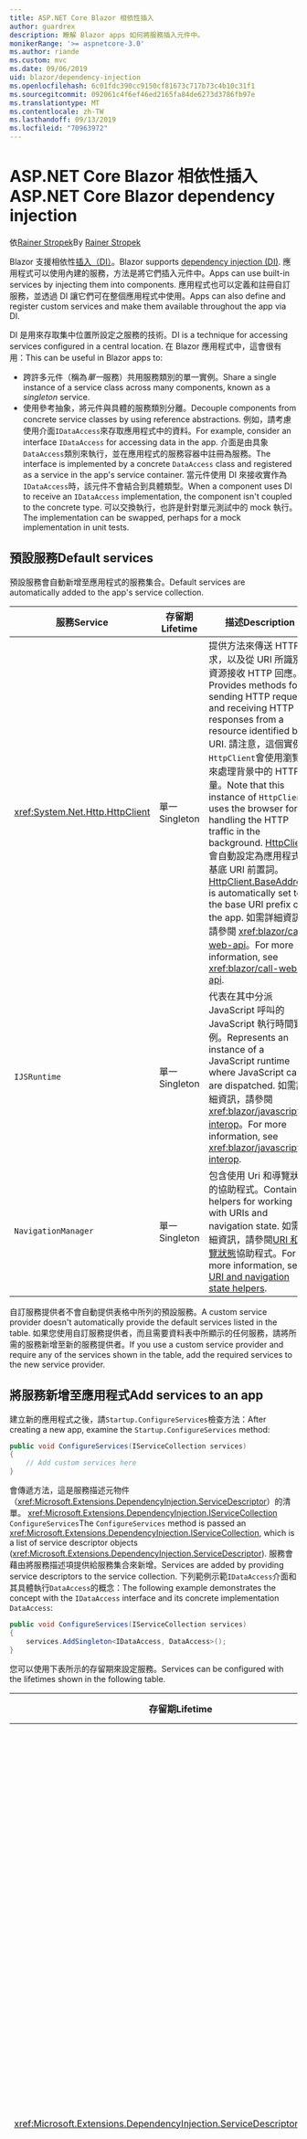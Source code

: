 ```yaml
---
title: ASP.NET Core Blazor 相依性插入
author: guardrex
description: 瞭解 Blazor apps 如何將服務插入元件中。
monikerRange: '>= aspnetcore-3.0'
ms.author: riande
ms.custom: mvc
ms.date: 09/06/2019
uid: blazor/dependency-injection
ms.openlocfilehash: 6c01fdc390cc9150cf81673c717b73c4b10c31f1
ms.sourcegitcommit: 092061c4f6ef46ed2165fa84de6273d3786fb97e
ms.translationtype: MT
ms.contentlocale: zh-TW
ms.lasthandoff: 09/13/2019
ms.locfileid: "70963972"
---
```

# <a name="aspnet-core-blazor-dependency-injection"></a><span data-ttu-id="ba567-103">ASP.NET Core Blazor 相依性插入</span><span class="sxs-lookup"><span data-stu-id="ba567-103">ASP.NET Core Blazor dependency injection</span></span>

<span data-ttu-id="ba567-104">依[Rainer Stropek](https://www.timecockpit.com)</span><span class="sxs-lookup"><span data-stu-id="ba567-104">By [Rainer Stropek](https://www.timecockpit.com)</span></span>

<span data-ttu-id="ba567-105">Blazor 支援相依性[插入（DI）](xref:fundamentals/dependency-injection)。</span><span class="sxs-lookup"><span data-stu-id="ba567-105">Blazor supports [dependency injection (DI)](xref:fundamentals/dependency-injection).</span></span> <span data-ttu-id="ba567-106">應用程式可以使用內建的服務，方法是將它們插入元件中。</span><span class="sxs-lookup"><span data-stu-id="ba567-106">Apps can use built-in services by injecting them into components.</span></span> <span data-ttu-id="ba567-107">應用程式也可以定義和註冊自訂服務，並透過 DI 讓它們可在整個應用程式中使用。</span><span class="sxs-lookup"><span data-stu-id="ba567-107">Apps can also define and register custom services and make them available throughout the app via DI.</span></span>

<span data-ttu-id="ba567-108">DI 是用來存取集中位置所設定之服務的技術。</span><span class="sxs-lookup"><span data-stu-id="ba567-108">DI is a technique for accessing services configured in a central location.</span></span> <span data-ttu-id="ba567-109">在 Blazor 應用程式中，這會很有用：</span><span class="sxs-lookup"><span data-stu-id="ba567-109">This can be useful in Blazor apps to:</span></span>

* <span data-ttu-id="ba567-110">跨許多元件（稱為*單一*服務）共用服務類別的單一實例。</span><span class="sxs-lookup"><span data-stu-id="ba567-110">Share a single instance of a service class across many components, known as a *singleton* service.</span></span>
* <span data-ttu-id="ba567-111">使用參考抽象，將元件與具體的服務類別分離。</span><span class="sxs-lookup"><span data-stu-id="ba567-111">Decouple components from concrete service classes by using reference abstractions.</span></span> <span data-ttu-id="ba567-112">例如，請考慮使用介面`IDataAccess`來存取應用程式中的資料。</span><span class="sxs-lookup"><span data-stu-id="ba567-112">For example, consider an interface `IDataAccess` for accessing data in the app.</span></span> <span data-ttu-id="ba567-113">介面是由具象`DataAccess`類別來執行，並在應用程式的服務容器中註冊為服務。</span><span class="sxs-lookup"><span data-stu-id="ba567-113">The interface is implemented by a concrete `DataAccess` class and registered as a service in the app's service container.</span></span> <span data-ttu-id="ba567-114">當元件使用 DI 來接收實作為`IDataAccess`時，該元件不會結合到具體類型。</span><span class="sxs-lookup"><span data-stu-id="ba567-114">When a component uses DI to receive an `IDataAccess` implementation, the component isn't coupled to the concrete type.</span></span> <span data-ttu-id="ba567-115">可以交換執行，也許是針對單元測試中的 mock 執行。</span><span class="sxs-lookup"><span data-stu-id="ba567-115">The implementation can be swapped, perhaps for a mock implementation in unit tests.</span></span>

## <a name="default-services"></a><span data-ttu-id="ba567-116">預設服務</span><span class="sxs-lookup"><span data-stu-id="ba567-116">Default services</span></span>

<span data-ttu-id="ba567-117">預設服務會自動新增至應用程式的服務集合。</span><span class="sxs-lookup"><span data-stu-id="ba567-117">Default services are automatically added to the app's service collection.</span></span>

| <span data-ttu-id="ba567-118">服務</span><span class="sxs-lookup"><span data-stu-id="ba567-118">Service</span></span> | <span data-ttu-id="ba567-119">存留期</span><span class="sxs-lookup"><span data-stu-id="ba567-119">Lifetime</span></span> | <span data-ttu-id="ba567-120">描述</span><span class="sxs-lookup"><span data-stu-id="ba567-120">Description</span></span> |
| ------- | -------- | ----------- |
| <xref:System.Net.Http.HttpClient> | <span data-ttu-id="ba567-121">單一</span><span class="sxs-lookup"><span data-stu-id="ba567-121">Singleton</span></span> | <span data-ttu-id="ba567-122">提供方法來傳送 HTTP 要求，以及從 URI 所識別的資源接收 HTTP 回應。</span><span class="sxs-lookup"><span data-stu-id="ba567-122">Provides methods for sending HTTP requests and receiving HTTP responses from a resource identified by a URI.</span></span> <span data-ttu-id="ba567-123">請注意，這個實例`HttpClient`會使用瀏覽器來處理背景中的 HTTP 流量。</span><span class="sxs-lookup"><span data-stu-id="ba567-123">Note that this instance of `HttpClient` uses the browser for handling the HTTP traffic in the background.</span></span> <span data-ttu-id="ba567-124">[HttpClient](xref:System.Net.Http.HttpClient.BaseAddress)會自動設定為應用程式的基底 URI 前置詞。</span><span class="sxs-lookup"><span data-stu-id="ba567-124">[HttpClient.BaseAddress](xref:System.Net.Http.HttpClient.BaseAddress) is automatically set to the base URI prefix of the app.</span></span> <span data-ttu-id="ba567-125">如需詳細資訊，請參閱 <xref:blazor/call-web-api>。</span><span class="sxs-lookup"><span data-stu-id="ba567-125">For more information, see <xref:blazor/call-web-api>.</span></span> |
| `IJSRuntime` | <span data-ttu-id="ba567-126">單一</span><span class="sxs-lookup"><span data-stu-id="ba567-126">Singleton</span></span> | <span data-ttu-id="ba567-127">代表在其中分派 JavaScript 呼叫的 JavaScript 執行時間實例。</span><span class="sxs-lookup"><span data-stu-id="ba567-127">Represents an instance of a JavaScript runtime where JavaScript calls are dispatched.</span></span> <span data-ttu-id="ba567-128">如需詳細資訊，請參閱 <xref:blazor/javascript-interop>。</span><span class="sxs-lookup"><span data-stu-id="ba567-128">For more information, see <xref:blazor/javascript-interop>.</span></span> |
| `NavigationManager` | <span data-ttu-id="ba567-129">單一</span><span class="sxs-lookup"><span data-stu-id="ba567-129">Singleton</span></span> | <span data-ttu-id="ba567-130">包含使用 Uri 和導覽狀態的協助程式。</span><span class="sxs-lookup"><span data-stu-id="ba567-130">Contains helpers for working with URIs and navigation state.</span></span> <span data-ttu-id="ba567-131">如需詳細資訊，請參閱[URI 和流覽狀態](xref:blazor/routing#uri-and-navigation-state-helpers)協助程式。</span><span class="sxs-lookup"><span data-stu-id="ba567-131">For more information, see [URI and navigation state helpers](xref:blazor/routing#uri-and-navigation-state-helpers).</span></span> |

<span data-ttu-id="ba567-132">自訂服務提供者不會自動提供表格中所列的預設服務。</span><span class="sxs-lookup"><span data-stu-id="ba567-132">A custom service provider doesn't automatically provide the default services listed in the table.</span></span> <span data-ttu-id="ba567-133">如果您使用自訂服務提供者，而且需要資料表中所顯示的任何服務，請將所需的服務新增至新的服務提供者。</span><span class="sxs-lookup"><span data-stu-id="ba567-133">If you use a custom service provider and require any of the services shown in the table, add the required services to the new service provider.</span></span>

## <a name="add-services-to-an-app"></a><span data-ttu-id="ba567-134">將服務新增至應用程式</span><span class="sxs-lookup"><span data-stu-id="ba567-134">Add services to an app</span></span>

<span data-ttu-id="ba567-135">建立新的應用程式之後，請`Startup.ConfigureServices`檢查方法：</span><span class="sxs-lookup"><span data-stu-id="ba567-135">After creating a new app, examine the `Startup.ConfigureServices` method:</span></span>

```csharp
public void ConfigureServices(IServiceCollection services)
{
    // Add custom services here
}
```

<span data-ttu-id="ba567-136">會傳遞方法，這是服務描述元物件（<xref:Microsoft.Extensions.DependencyInjection.ServiceDescriptor>）的清單。 <xref:Microsoft.Extensions.DependencyInjection.IServiceCollection> `ConfigureServices`</span><span class="sxs-lookup"><span data-stu-id="ba567-136">The `ConfigureServices` method is passed an <xref:Microsoft.Extensions.DependencyInjection.IServiceCollection>, which is a list of service descriptor objects (<xref:Microsoft.Extensions.DependencyInjection.ServiceDescriptor>).</span></span> <span data-ttu-id="ba567-137">服務會藉由將服務描述項提供給服務集合來新增。</span><span class="sxs-lookup"><span data-stu-id="ba567-137">Services are added by providing service descriptors to the service collection.</span></span> <span data-ttu-id="ba567-138">下列範例示範`IDataAccess`介面和其具體執行`DataAccess`的概念：</span><span class="sxs-lookup"><span data-stu-id="ba567-138">The following example demonstrates the concept with the `IDataAccess` interface and its concrete implementation `DataAccess`:</span></span>

```csharp
public void ConfigureServices(IServiceCollection services)
{
    services.AddSingleton<IDataAccess, DataAccess>();
}
```

<span data-ttu-id="ba567-139">您可以使用下表所示的存留期來設定服務。</span><span class="sxs-lookup"><span data-stu-id="ba567-139">Services can be configured with the lifetimes shown in the following table.</span></span>

| <span data-ttu-id="ba567-140">存留期</span><span class="sxs-lookup"><span data-stu-id="ba567-140">Lifetime</span></span> | <span data-ttu-id="ba567-141">描述</span><span class="sxs-lookup"><span data-stu-id="ba567-141">Description</span></span> |
| -------- | ----------- |
| <xref:Microsoft.Extensions.DependencyInjection.ServiceDescriptor.Scoped*> | <span data-ttu-id="ba567-142">Blazor WebAssembly apps 目前不具有 DI 範圍的概念。</span><span class="sxs-lookup"><span data-stu-id="ba567-142">Blazor WebAssembly apps don't currently have a concept of DI scopes.</span></span> <span data-ttu-id="ba567-143">`Scoped`註冊的服務的行為`Singleton`就像服務一樣。</span><span class="sxs-lookup"><span data-stu-id="ba567-143">`Scoped`-registered services behave like `Singleton` services.</span></span> <span data-ttu-id="ba567-144">不過，Blazor 伺服器裝載模型支援`Scoped`存留期。</span><span class="sxs-lookup"><span data-stu-id="ba567-144">However, the Blazor Server hosting model supports the `Scoped` lifetime.</span></span> <span data-ttu-id="ba567-145">在 Blazor 伺服器應用程式中，限定範圍的服務註冊的範圍是*連接*。</span><span class="sxs-lookup"><span data-stu-id="ba567-145">In Blazor Server apps, a scoped service registration is scoped to the *connection*.</span></span> <span data-ttu-id="ba567-146">因此，即使目前的意圖是在瀏覽器中執行用戶端，使用範圍服務也適用于應該範圍設定為目前使用者的服務。</span><span class="sxs-lookup"><span data-stu-id="ba567-146">For this reason, using scoped services is preferred for services that should be scoped to the current user, even if the current intent is to run client-side in the browser.</span></span> |
| <xref:Microsoft.Extensions.DependencyInjection.ServiceDescriptor.Singleton*> | <span data-ttu-id="ba567-147">DI 會建立服務的*單一實例*。</span><span class="sxs-lookup"><span data-stu-id="ba567-147">DI creates a *single instance* of the service.</span></span> <span data-ttu-id="ba567-148">所有需要`Singleton`服務的元件都會收到相同服務的實例。</span><span class="sxs-lookup"><span data-stu-id="ba567-148">All components requiring a `Singleton` service receive an instance of the same service.</span></span> |
| <xref:Microsoft.Extensions.DependencyInjection.ServiceDescriptor.Transient*> | <span data-ttu-id="ba567-149">每當元件從服務容器取得`Transient`服務的實例時，就會收到服務的*新實例*。</span><span class="sxs-lookup"><span data-stu-id="ba567-149">Whenever a component obtains an instance of a `Transient` service from the service container, it receives a *new instance* of the service.</span></span> |

<span data-ttu-id="ba567-150">DI 系統是以 ASP.NET Core 中的 DI 系統為基礎。</span><span class="sxs-lookup"><span data-stu-id="ba567-150">The DI system is based on the DI system in ASP.NET Core.</span></span> <span data-ttu-id="ba567-151">如需詳細資訊，請參閱 <xref:fundamentals/dependency-injection>。</span><span class="sxs-lookup"><span data-stu-id="ba567-151">For more information, see <xref:fundamentals/dependency-injection>.</span></span>

## <a name="request-a-service-in-a-component"></a><span data-ttu-id="ba567-152">要求元件中的服務</span><span class="sxs-lookup"><span data-stu-id="ba567-152">Request a service in a component</span></span>

<span data-ttu-id="ba567-153">將服務新增至服務集合之後，請使用[ \@插入](xref:mvc/views/razor#inject)Razor 指示詞將服務插入元件中。</span><span class="sxs-lookup"><span data-stu-id="ba567-153">After services are added to the service collection, inject the services into the components using the [\@inject](xref:mvc/views/razor#inject) Razor directive.</span></span> <span data-ttu-id="ba567-154">`@inject`有兩個參數：</span><span class="sxs-lookup"><span data-stu-id="ba567-154">`@inject` has two parameters:</span></span>

* <span data-ttu-id="ba567-155">輸入&ndash;要插入之服務的類型。</span><span class="sxs-lookup"><span data-stu-id="ba567-155">Type &ndash; The type of the service to inject.</span></span>
* <span data-ttu-id="ba567-156">屬性&ndash;接收插入的應用程式服務之屬性的名稱。</span><span class="sxs-lookup"><span data-stu-id="ba567-156">Property &ndash; The name of the property receiving the injected app service.</span></span> <span data-ttu-id="ba567-157">屬性不需要手動建立。</span><span class="sxs-lookup"><span data-stu-id="ba567-157">The property doesn't require manual creation.</span></span> <span data-ttu-id="ba567-158">編譯器會建立屬性。</span><span class="sxs-lookup"><span data-stu-id="ba567-158">The compiler creates the property.</span></span>

<span data-ttu-id="ba567-159">如需詳細資訊，請參閱 <xref:mvc/views/dependency-injection>。</span><span class="sxs-lookup"><span data-stu-id="ba567-159">For more information, see <xref:mvc/views/dependency-injection>.</span></span>

<span data-ttu-id="ba567-160">使用多`@inject`個語句來插入不同的服務。</span><span class="sxs-lookup"><span data-stu-id="ba567-160">Use multiple `@inject` statements to inject different services.</span></span>

<span data-ttu-id="ba567-161">下列範例示範如何使用 `@inject`。</span><span class="sxs-lookup"><span data-stu-id="ba567-161">The following example shows how to use `@inject`.</span></span> <span data-ttu-id="ba567-162">執行`Services.IDataAccess`的服務會插入元件的屬性`DataRepository`中。</span><span class="sxs-lookup"><span data-stu-id="ba567-162">The service implementing `Services.IDataAccess` is injected into the component's property `DataRepository`.</span></span> <span data-ttu-id="ba567-163">請注意程式碼如何使用`IDataAccess`抽象概念：</span><span class="sxs-lookup"><span data-stu-id="ba567-163">Note how the code is only using the `IDataAccess` abstraction:</span></span>

[!code-cshtml[](dependency-injection/samples_snapshot/3.x/CustomerList.razor?highlight=2-3,23)]

<span data-ttu-id="ba567-164">就內部`DataRepository` `InjectAttribute`而言，產生的屬性（）會以屬性裝飾。</span><span class="sxs-lookup"><span data-stu-id="ba567-164">Internally, the generated property (`DataRepository`) is decorated with the `InjectAttribute` attribute.</span></span> <span data-ttu-id="ba567-165">通常不會直接使用這個屬性。</span><span class="sxs-lookup"><span data-stu-id="ba567-165">Typically, this attribute isn't used directly.</span></span> <span data-ttu-id="ba567-166">如果元件需要基類，而且基類也需要插入的`InjectAttribute`屬性，請手動新增：</span><span class="sxs-lookup"><span data-stu-id="ba567-166">If a base class is required for components and injected properties are also required for the base class, manually add the `InjectAttribute`:</span></span>

```csharp
public class ComponentBase : IComponent
{
    // DI works even if using the InjectAttribute in a component's base class.
    [Inject]
    protected IDataAccess DataRepository { get; set; }
    ...
}
```

<span data-ttu-id="ba567-167">在衍生自基類的元件中， `@inject`不需要指示詞。</span><span class="sxs-lookup"><span data-stu-id="ba567-167">In components derived from the base class, the `@inject` directive isn't required.</span></span> <span data-ttu-id="ba567-168">`InjectAttribute`基類的已足夠：</span><span class="sxs-lookup"><span data-stu-id="ba567-168">The `InjectAttribute` of the base class is sufficient:</span></span>

```cshtml
@page "/demo"
@inherits ComponentBase

<h1>Demo Component</h1>
```

## <a name="use-di-in-services"></a><span data-ttu-id="ba567-169">在服務中使用 DI</span><span class="sxs-lookup"><span data-stu-id="ba567-169">Use DI in services</span></span>

<span data-ttu-id="ba567-170">複雜的服務可能需要額外的服務。</span><span class="sxs-lookup"><span data-stu-id="ba567-170">Complex services might require additional services.</span></span> <span data-ttu-id="ba567-171">在先前的範例中`DataAccess` ，可能`HttpClient`需要預設服務。</span><span class="sxs-lookup"><span data-stu-id="ba567-171">In the prior example, `DataAccess` might require the `HttpClient` default service.</span></span> <span data-ttu-id="ba567-172">`@inject`（或`InjectAttribute`）無法在服務中使用。</span><span class="sxs-lookup"><span data-stu-id="ba567-172">`@inject` (or the `InjectAttribute`) isn't available for use in services.</span></span> <span data-ttu-id="ba567-173">必須改為使用*函數插入*。</span><span class="sxs-lookup"><span data-stu-id="ba567-173">*Constructor injection* must be used instead.</span></span> <span data-ttu-id="ba567-174">將參數新增至服務的函式，即可加入必要的服務。</span><span class="sxs-lookup"><span data-stu-id="ba567-174">Required services are added by adding parameters to the service's constructor.</span></span> <span data-ttu-id="ba567-175">當 DI 建立服務時，它會辨識它在此函式中所需的服務，並據以提供它們。</span><span class="sxs-lookup"><span data-stu-id="ba567-175">When DI creates the service, it recognizes the services it requires in the constructor and provides them accordingly.</span></span>

```csharp
public class DataAccess : IDataAccess
{
    // The constructor receives an HttpClient via dependency
    // injection. HttpClient is a default service.
    public DataAccess(HttpClient client)
    {
        ...
    }
}
```

<span data-ttu-id="ba567-176">函式插入的必要條件：</span><span class="sxs-lookup"><span data-stu-id="ba567-176">Prerequisites for constructor injection:</span></span>

* <span data-ttu-id="ba567-177">其中一個函式必須存在，且其引數可由 DI 完成。</span><span class="sxs-lookup"><span data-stu-id="ba567-177">One constructor must exist whose arguments can all be fulfilled by DI.</span></span> <span data-ttu-id="ba567-178">如果指定預設值，則允許 DI 未涵蓋的其他參數。</span><span class="sxs-lookup"><span data-stu-id="ba567-178">Additional parameters not covered by DI are allowed if they specify default values.</span></span>
* <span data-ttu-id="ba567-179">適用的函式必須是*公用*的。</span><span class="sxs-lookup"><span data-stu-id="ba567-179">The applicable constructor must be *public*.</span></span>
* <span data-ttu-id="ba567-180">其中一個適用的函數必須存在。</span><span class="sxs-lookup"><span data-stu-id="ba567-180">One applicable constructor must exist.</span></span> <span data-ttu-id="ba567-181">如果發生不明確的情況，DI 會擲回例外狀況。</span><span class="sxs-lookup"><span data-stu-id="ba567-181">In case of an ambiguity, DI throws an exception.</span></span>

## <a name="utility-base-component-classes-to-manage-a-di-scope"></a><span data-ttu-id="ba567-182">用來管理 DI 範圍的公用程式基底元件類別</span><span class="sxs-lookup"><span data-stu-id="ba567-182">Utility base component classes to manage a DI scope</span></span>

<span data-ttu-id="ba567-183">在 ASP.NET Core 應用程式中，限域服務的範圍通常是目前的要求。</span><span class="sxs-lookup"><span data-stu-id="ba567-183">In ASP.NET Core apps, scoped services are typically scoped to the current request.</span></span> <span data-ttu-id="ba567-184">要求完成之後，DI 系統會處置任何範圍或暫時性的服務。</span><span class="sxs-lookup"><span data-stu-id="ba567-184">After the request completes, any scoped or transient services are disposed by the DI system.</span></span> <span data-ttu-id="ba567-185">在 Blazor 伺服器應用程式中，要求範圍會持續存在用戶端連線的持續時間，這可能會導致暫時性和範圍內的服務存留得比預期的長。</span><span class="sxs-lookup"><span data-stu-id="ba567-185">In Blazor Server apps, the request scope lasts for the duration of the client connection, which can result in transient and scoped services living much longer than expected.</span></span>

<span data-ttu-id="ba567-186">若要將服務的範圍設為元件的存留期， `OwningComponentBase`可以`OwningComponentBase<TService>`使用和基類。</span><span class="sxs-lookup"><span data-stu-id="ba567-186">To scope services to the lifetime of a component, can use the `OwningComponentBase` and `OwningComponentBase<TService>` base classes.</span></span> <span data-ttu-id="ba567-187">這些基類會公開類型`ScopedServices` `IServiceProvider`的屬性，其會解析範圍設定為元件存留期的服務。</span><span class="sxs-lookup"><span data-stu-id="ba567-187">These base classes expose a `ScopedServices` property of type `IServiceProvider` that resolve services that are scoped to the lifetime of the component.</span></span> <span data-ttu-id="ba567-188">若要撰寫繼承自 Razor 基類的元件，請使用`@inherits`指示詞。</span><span class="sxs-lookup"><span data-stu-id="ba567-188">To author a component that inherits from a base class in Razor, use the `@inherits` directive.</span></span>

```cshtml
@page "/users"
@attribute [Authorize]
@inherits OwningComponentBase<Data.ApplicationDbContext>

<h1>Users (@Service.Users.Count())</h1>
<ul>
    @foreach (var user in Service.Users)
    {
        <li>@user.UserName</li>
    }
</ul>
```

> [!NOTE]
> <span data-ttu-id="ba567-189">使用`@inject`或插入元件的`InjectAttribute`服務不會建立在元件的範圍內，而且會系結至要求範圍。</span><span class="sxs-lookup"><span data-stu-id="ba567-189">Services injected into the component using `@inject` or the `InjectAttribute` aren't created in the component's scope and are tied to the request scope.</span></span>

## <a name="additional-resources"></a><span data-ttu-id="ba567-190">其他資源</span><span class="sxs-lookup"><span data-stu-id="ba567-190">Additional resources</span></span>

* <xref:fundamentals/dependency-injection>
* <xref:mvc/views/dependency-injection>
